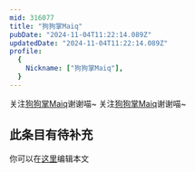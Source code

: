```yaml
---
mid: 316077
title: "狗狗掌Maiq"
pubDate: "2024-11-04T11:22:14.089Z"
updatedDate: "2024-11-04T11:22:14.089Z"
profile:
  {
    Nickname: ["狗狗掌Maiq"],
  }
---
```


关注[狗狗掌Maiq](https://space.bilibili.com/316077)谢谢喵~ 关注[狗狗掌Maiq](https://space.bilibili.com/316077)谢谢喵~

## 此条目有待补充
你可以在[这里](https://github.com/Yuhanawa/VTuber.ICU-Content/edit/master/v/狗狗掌Maiq/index.md)编辑本文
